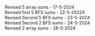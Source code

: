 Revised 5 array sums - 17-5-2024 <br />
Revised first 5 BFS sums - 22-5-20224 <br />
Revised Second 5 BFS sums - 23-5-2024 <br />
Revised Second 2 BFS sums - 24-5-2024 <br />
Revised 2 array sums - 28-5-2024 <br />
